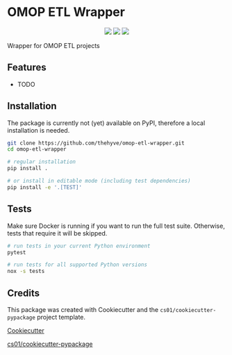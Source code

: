 # OMOP ETL Wrapper
<p align="center">
  <a href="https://github.com/thehyve/omop-etl-wrapper/actions">
  <img src="https://github.com/thehyve/omop-etl-wrapper/workflows/build/badge.svg" /></a>
  <a href="https://pypi.python.org/pypi/omop_etl_wrapper">
  <img src="https://img.shields.io/pypi/v/omop_etl_wrapper.svg" /></a>
  <a href="https://codecov.io/gh/thehyve/omop-etl-wrapper">
  <img src="https://codecov.io/gh/thehyve/omop-etl-wrapper/branch/master/graph/badge.svg?token=48Z1TCIU8R"/></a>
</p>
Wrapper for OMOP ETL projects

## Features
-   TODO


## Installation
The package is currently not (yet) available on PyPI, therefore a local installation is needed.

```sh
git clone https://github.com/thehyve/omop-etl-wrapper.git
cd omop-etl-wrapper

# regular installation
pip install .

# or install in editable mode (including test dependencies)
pip install -e '.[TEST]'
```

## Tests
Make sure Docker is running if you want to run the full test suite.
Otherwise, tests that require it will be skipped.

```sh
# run tests in your current Python environment
pytest

# run tests for all supported Python versions
nox -s tests
```

## Credits
This package was created with Cookiecutter and the `cs01/cookiecutter-pypackage` project template.

[Cookiecutter](https://github.com/audreyr/cookiecutter)

[cs01/cookiecutter-pypackage](https://github.com/cs01/cookiecutter-pypackage)
